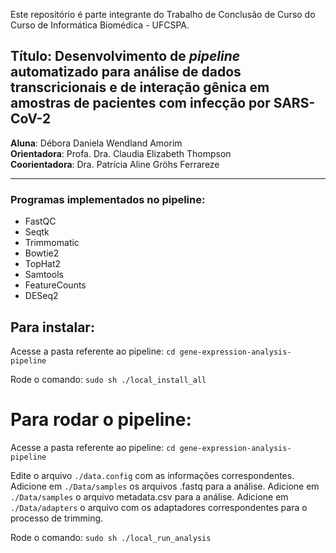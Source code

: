 Este repositório é parte integrante do Trabalho de Conclusão de Curso do Curso de Informática Biomédica - UFCSPA. <br>

## **Título: Desenvolvimento de *pipeline* automatizado para análise de dados transcricionais e de interação gênica em amostras de pacientes com infecção por SARS-CoV-2**<br>
 
**Aluna**: Débora Daniela Wendland Amorim<br>
**Orientadora**: Profa. Dra. Claudia Elizabeth Thompson<br>
**Coorientadora**: Dra. Patrícia Aline Gröhs Ferrareze<br>
___

### Programas implementados no pipeline: 
- FastQC
- Seqtk
- Trimmomatic
- Bowtie2
- TopHat2
- Samtools
- FeatureCounts
- DESeq2

## Para instalar: 
Acesse a pasta referente ao pipeline:
`cd gene-expression-analysis-pipeline`

Rode o comando:
`sudo sh ./local_install_all`

# Para rodar o pipeline: 
Acesse a pasta referente ao pipeline:
`cd gene-expression-analysis-pipeline`

Edite o arquivo `./data.config` com as informações correspondentes. 
Adicione em `./Data/samples` os arquivos .fastq para a análise.
Adicione em `./Data/samples` o arquivo metadata.csv para a análise.
Adicione em `./Data/adapters` o arquivo com os adaptadores correspondentes para o processo de trimming.

Rode o comando:
`sudo sh ./local_run_analysis`
